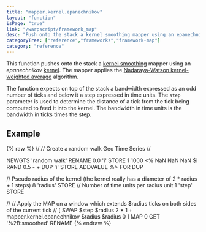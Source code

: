 ```yaml
---
title: "mapper.kernel.epanechnikov"
layout: "function"
isPage: "true"
link: "/warpscript/framework_map"
desc: "Push onto the stack a kernel smoothing mapper using an epanechnikov kernel."
categoryTree: ["reference","frameworks","framework-map"]
category: "reference"
---
```

 
This function pushes onto the stack a [kernel smoothing](https://en.wikipedia.org/wiki/Kernel_smoother) mapper using an *epanechnikov* [kernel](https://en.wikipedia.org/wiki/Kernel_(statistics)#In_non-parametric_statistics). The mapper applies the [Nadaraya-Watson kernel-weighted average](https://en.wikipedia.org/wiki/Kernel_regression#Nadaraya.E2.80.93Watson_kernel_regression) algorithm.

The function expects on top of the stack a bandwidth expressed as an odd number of ticks and below it a step expressed in time units. The `step` parameter is used to determine the distance of a tick from the tick being computed to feed it into the kernel. The bandwidth in time units is the bandwidth in ticks times the step.

## Example ##

{% raw %}
<warp10-warpscript-widget>//
// Create a random walk Geo Time Series
//

NEWGTS 'random walk' RENAME
0.0 'i' STORE
1 1000
<% NaN NaN NaN $i RAND 0.5 - + DUP 'i' STORE ADDVALUE %>
FOR
DUP

// Pseudo radius of the kernel (the kernel really has a diameter of 2 * radius + 1 steps)
8 'radius' STORE
// Number of time units per radius unit
1 'step' STORE

//
// Apply the MAP on a window which extends $radius ticks on both sides of the current tick
//
[ SWAP $step $radius 2 * 1 + mapper.kernel.epanechnikov $radius $radius 0 ] MAP 0 GET
'%2B:smoothed' RENAME
</warp10-warpscript-widget>
{% endraw %}    

